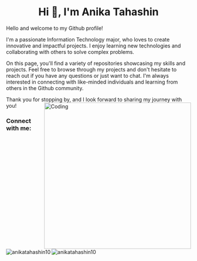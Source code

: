 <h1 align="center">Hi 👋, I'm Anika Tahashin</h1>
Hello and welcome to my Github profile!

I'm a passionate Information Technology major, who loves to create innovative and impactful projects. I enjoy learning new technologies and collaborating with others to solve complex problems.

On this page, you'll find a variety of repositories showcasing my skills and projects.
Feel free to browse through my projects and don't hesitate to reach out if you have any questions or just want to chat. I'm always interested in connecting with like-minded individuals and learning from others in the Github community.

Thank you for stopping by, and I look forward to sharing my journey with you!
<img align="right" alt="Coding" width="400" src="https://media.tenor.com/S59bPkT0pqcAAAAC/programming.gif">

<h3 align="left">Connect with me:</h3>
<p align="left">

<p><img align="left" src="https://github-readme-stats.vercel.app/api/top-langs?username=anikatahashin10&show_icons=true&locale=en&layout=compact" alt="anikatahashin10" /></p>

<p>&nbsp;<img align="center" src="https://github-readme-stats.vercel.app/api?username=anikatahashin10&show_icons=true&locale=en" alt="anikatahashin10" /></p>
